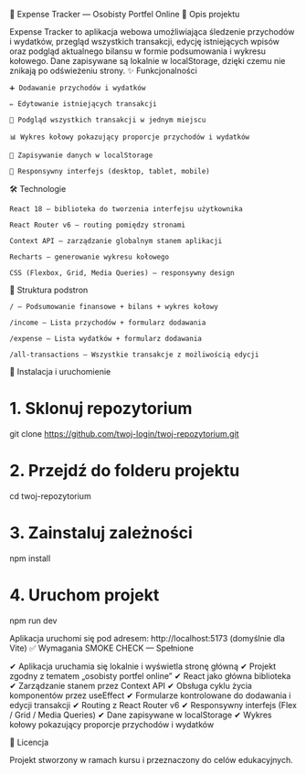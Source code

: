 💼 Expense Tracker — Osobisty Portfel Online
📝 Opis projektu

Expense Tracker to aplikacja webowa umożliwiająca śledzenie przychodów i wydatków, przegląd wszystkich transakcji, edycję istniejących wpisów oraz podgląd aktualnego bilansu w formie podsumowania i wykresu kołowego.
Dane zapisywane są lokalnie w localStorage, dzięki czemu nie znikają po odświeżeniu strony.
✨ Funkcjonalności

    ➕ Dodawanie przychodów i wydatków

    ✏️ Edytowanie istniejących transakcji

    📜 Podgląd wszystkich transakcji w jednym miejscu

    📊 Wykres kołowy pokazujący proporcje przychodów i wydatków

    💾 Zapisywanie danych w localStorage

    📱 Responsywny interfejs (desktop, tablet, mobile)

🛠 Technologie

    React 18 — biblioteka do tworzenia interfejsu użytkownika

    React Router v6 — routing pomiędzy stronami

    Context API — zarządzanie globalnym stanem aplikacji

    Recharts — generowanie wykresu kołowego

    CSS (Flexbox, Grid, Media Queries) — responsywny design

📂 Struktura podstron

    / — Podsumowanie finansowe + bilans + wykres kołowy

    /income — Lista przychodów + formularz dodawania

    /expense — Lista wydatków + formularz dodawania

    /all-transactions — Wszystkie transakcje z możliwością edycji

🚀 Instalacja i uruchomienie

# 1. Sklonuj repozytorium
git clone https://github.com/twoj-login/twoj-repozytorium.git

# 2. Przejdź do folderu projektu
cd twoj-repozytorium

# 3. Zainstaluj zależności
npm install

# 4. Uruchom projekt
npm run dev

Aplikacja uruchomi się pod adresem:
http://localhost:5173 (domyślnie dla Vite)
✅ Wymagania SMOKE CHECK — Spełnione

✔ Aplikacja uruchamia się lokalnie i wyświetla stronę główną
✔ Projekt zgodny z tematem „osobisty portfel online”
✔ React jako główna biblioteka
✔ Zarządzanie stanem przez Context API
✔ Obsługa cyklu życia komponentów przez useEffect
✔ Formularze kontrolowane do dodawania i edycji transakcji
✔ Routing z React Router v6
✔ Responsywny interfejs (Flex / Grid / Media Queries)
✔ Dane zapisywane w localStorage
✔ Wykres kołowy pokazujący proporcje przychodów i wydatków

📜 Licencja

Projekt stworzony w ramach kursu i przeznaczony do celów edukacyjnych.
